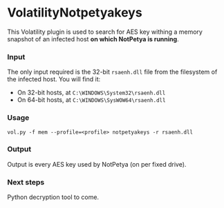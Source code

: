 # VolatilityNotpetyakeys
This Volatility plugin is used to search for AES key withing a memory snapshot of an infected host **on which NotPetya is running**.

### Input
The only input required is the 32-bit `rsaenh.dll` file from the filesystem of the infected host.
You will find it:
* On 32-bit hosts, at `C:\WINDOWS\System32\rsaenh.dll`
* On 64-bit hosts, at `C:\WINDOWS\SysWOW64\rsaenh.dll`

### Usage
```
vol.py -f mem --profile=<profile> notpetyakeys -r rsaenh.dll
```


### Output
Output is every AES key used by NotPetya (on per fixed drive).


### Next steps
Python decryption tool to come.
